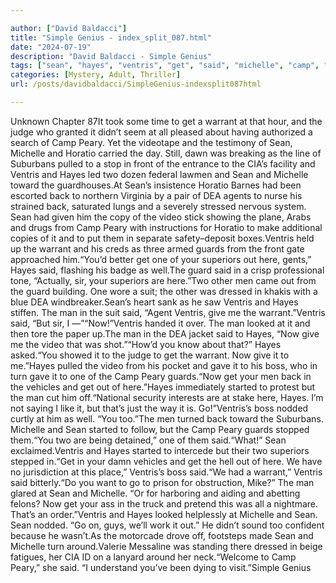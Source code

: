 ```yaml
---

author: ["David Baldacci"]
title: "Simple Genius - index_split_087.html"
date: "2024-07-19"
description: "David Baldacci - Simple Genius"
tags: ["sean", "hayes", "ventris", "get", "said", "michelle", "camp", "peary", "man", "warrant", "two", "back", "guard", "one", "horatio", "dea", "video", "superior", "men", "give", "bos", "started", "go", "judge", "suburbans"]
categories: [Mystery, Adult, Thriller]
url: /posts/davidbaldacci/SimpleGenius-indexsplit087html

---
```



Unknown
Chapter 87It took some time to get a warrant at that hour, and the judge who granted it didn’t seem at all pleased about having authorized a search of Camp Peary. Yet the videotape and the testimony of Sean, Michelle and Horatio carried the day. Still, dawn was breaking as the line of Suburbans pulled to a stop in front of the entrance to the CIA’s facility and Ventris and Hayes led two dozen federal lawmen and Sean and Michelle toward the guardhouses.At Sean’s insistence Horatio Barnes had been escorted back to northern Virginia by a pair of DEA agents to nurse his strained back, saturated lungs and a severely stressed nervous system. Sean had given him the copy of the video stick showing the plane, Arabs and drugs from Camp Peary with instructions for Horatio to make additional copies of it and to put them in separate safety–deposit boxes.Ventris held up the warrant and his creds as three armed guards from the front gate approached him.“You’d better get one of your superiors out here, gents,” Hayes said, flashing his badge as well.The guard said in a crisp professional tone, “Actually, sir, your superiors are here.”Two other men came out from the guard building. One wore a suit; the other was dressed in khakis with a blue DEA windbreaker.Sean’s heart sank as he saw Ventris and Hayes stiffen. The man in the suit said, “Agent Ventris, give me the warrant.”Ventris said, “But sir, I —”“Now!”Ventris handed it over. The man looked at it and then tore the paper up.The man in the DEA jacket said to Hayes, “Now give me the video that was shot.”“How’d you know about that?” Hayes asked.“You showed it to the judge to get the warrant. Now give it to me.”Hayes pulled the video from his pocket and gave it to his boss, who in turn gave it to one of the Camp Peary guards.“Now get your men back in the vehicles and get out of here.”Hayes immediately started to protest but the man cut him off.“National security interests are at stake here, Hayes. I’m not saying I like it, but that’s just the way it is. Go!”Ventris’s boss nodded curtly at him as well. “You too.”The men turned back toward the Suburbans. Michelle and Sean started to follow, but the Camp Peary guards stopped them.“You two are being detained,” one of them said.“What!” Sean exclaimed.Ventris and Hayes started to intercede but their two superiors stepped in.“Get in your damn vehicles and get the hell out of here. We have no jurisdiction at this place,” Ventris’s boss said.“We had a warrant,” Ventris said bitterly.“Do you want to go to prison for obstruction, Mike?” The man glared at Sean and Michelle. “Or for harboring and aiding and abetting felons? Now get your ass in the truck and pretend this was all a nightmare. That’s an order.”Ventris and Hayes looked helplessly at Michelle and Sean. Sean nodded. “Go on, guys, we’ll work it out.” He didn’t sound too confident because he wasn’t.As the motorcade drove off, footsteps made Sean and Michelle turn around.Valerie Messaline was standing there dressed in beige fatigues, her CIA ID on a lanyard around her neck.“Welcome to Camp Peary,” she said. “I understand you’ve been dying to visit.”Simple Genius
